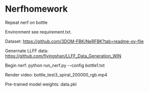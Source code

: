 # Nerfhomework
Repeat nerf on bottle 

Environment see requirement.txt.

Dataset: https://github.com/3DOM-FBK/NeRFBK?tab=readme-ov-file

Genernate LLFF data: https://github.com/flyingshan/LLFF_Data_Generation_WIN

Begin nerf: python run_nerf.py --config bottle1.txt

Render video: bottle_test3_spiral_200000_rgb.mp4

Pre-trained model weights: data.pkl

